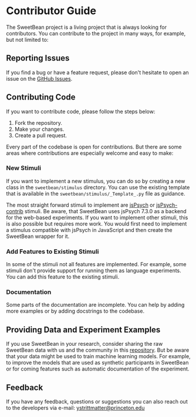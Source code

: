 # Contributor Guide

The SweetBean project is a living project that is always looking for contributors. You can contribute to the project in many ways, for example, but not limited to:

## Reporting Issues

If you find a bug or have a feature request, please don't hesitate to open an issue on the [GitHub Issues](https://github.com/AutoResearch/sweetbean/issues").

## Contributing Code

If you want to contribute code, please follow the steps below:

1. Fork the repository.
2. Make your changes.
3. Create a pull request.

Every part of the codebase is open for contributions. But there are some areas where contributions are especially welcome and easy to make:

### New Stimuli

If you want to implement a new stimulus, you can do so by creating a new class in the `sweetbean/stimulus` directory. You can use the existing template that is available in the `sweetbean/stimulus/_Template_.py` file as guidance. 

The most straight forward stimuli to implement are [jsPsych](https://github.com/jspsych/jsPsych) or [jsPsych-contrib](https://github.com/jspsych/jspsych-contrib) stimuli. Be aware, that SweetBean uses jsPsych 7.3.0 as a backend for the web-based experiments. If you want to implement other stimuli, this is also possible but requires more work. You would first need to implement a stimulus compatible with jsPsych in JavaScript and then create the SweetBean wrapper for it.

### Add Features to Existing Stimuli

In some of the stimuli not all features are implemented. For example, some stimuli don't provide support for running them as language experiments. You can add this feature to the existing stimuli.

### Documentation

Some parts of the documentation are incomplete. You can help by adding more examples or by adding docstrings to the codebase.

## Providing Data and Experiment Examples

If you use SweetBean in your research, consider sharing the raw SweetBean data with us and the community in this [repository](https://github.com/AutoResearch/sweetbean-database). But be aware that your data might be used to train machine learning models. For example, to improve the models that are used as synthetic participants in SweetBean or for coming features such as automatic documentation of the experiment.

## Feedback

If you have any feedback, questions or suggestions you can also reach out to the developers via e-mail: [ystrittmatter@princeton.edu](mailto:ystrittmatter@princeton.edu)